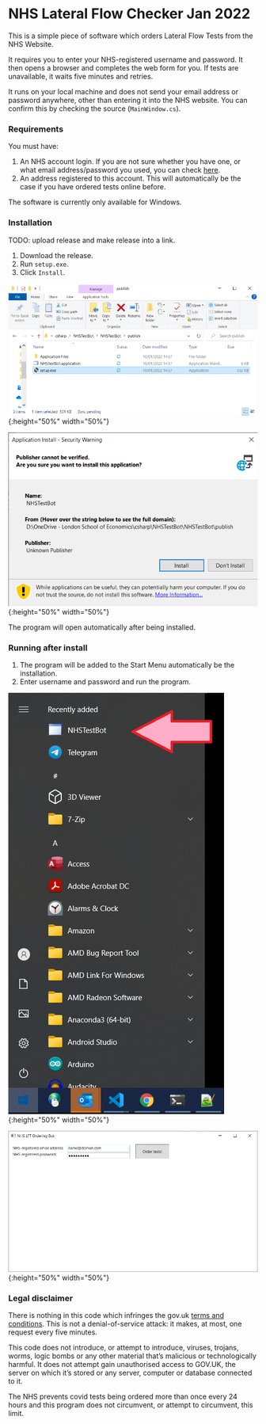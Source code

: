 # NHS Lateral Flow Checker Jan 2022

This is a simple piece of software which orders Lateral Flow Tests from the NHS Website.

It requires you to enter your NHS-registered username and password. It then opens a browser and completes the web form for you. If tests are unavailable, it waits five minutes and retries.

It runs on your local machine and does not send your email address or password anywhere, other than entering it into the NHS website. You can confirm this by checking the source (`MainWindow.cs`).

### Requirements

You must have:

1. An NHS account login. If you are not sure whether you have one, or what email address/password you used, you can check [here](https://www.nhsapp.service.nhs.uk/login).
2. An address registered to this account. This will automatically be the case if you have ordered tests online before.

The software is currently only available for Windows.

### Installation 

TODO: upload release and make release into a link.

1. Download the release.
2. Run `setup.exe`.
3. Click `Install`.

![Run setup](img/install-folder.png){:height="50%" width="50%"}


![Click Install](img/install.png){:height="50%" width="50%"}

The program will open automatically after being installed.

### Running after install

1. The program will be added to the Start Menu automatically be the installation.
2. Enter username and password and run the program.

![](img/start-menu.png){:height="50%" width="50%"}


![](img/main-window.png){:height="50%" width="50%"}

### Legal disclaimer

There is nothing in this code which infringes the gov.uk [terms and conditions](https://www.gov.uk/help/terms-conditions). This is not a denial-of-service attack: it makes, at most, one request every five minutes. 

This code does not introduce, or attempt to introduce, viruses, trojans, worms, logic bombs or any other material that’s malicious or technologically harmful. It does not attempt gain unauthorised access to GOV.UK, the server on which it’s stored or any server, computer or database connected to it.

The NHS prevents covid tests being ordered more than once every 24 hours and this program does not circumvent, or attempt to circumvent, this limit.